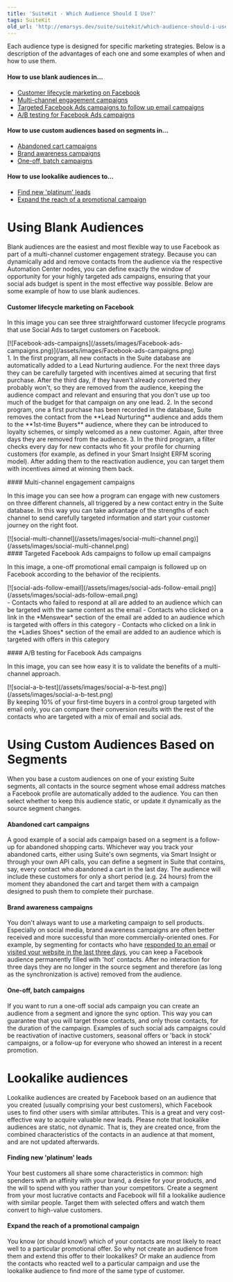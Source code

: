 ```yaml
---
title: 'SuiteKit - Which Audience Should I Use?'
tags: SuiteKit
old_url: 'http://emarsys.dev/suite/suitekit/which-audience-should-i-use/'
---
```


Each audience type is designed for specific marketing strategies. Below is a description of the advantages of each one and some examples of when and how to use them.

#### How to use blank audiences in...

- [Customer lifecycle marketing on Facebook](#clc)
- [Multi-channel engagement campaigns](#multi)
- [Targeted Facebook Ads campaigns to follow up email campaigns](#follow)
- [A/B testing for Facebook Ads campaigns](#a/b)

#### How to use custom audiences based on segments in...

- [Abandoned cart campaigns](#cart)
- [Brand awareness campaigns](#brand)
- [One-off, batch campaigns](#batch)

#### How to use lookalike audiences to...

- [Find new 'platinum' leads](#platinum)
- [Expand the reach of a promotional campaign](#promo)

Using Blank Audiences
=====================

 Blank audiences are the easiest and most flexible way to use Facebook as part of a multi-channel customer engagement strategy. Because you can dynamically add and remove contacts from the audience via the respective Automation Center nodes, you can define exactly the window of opportunity for your highly targeted ads campaigns, ensuring that your social ads budget is spent in the most effective way possible. Below are some example of how to use blank audiences.<a name="clc"></a>

#### Customer lifecycle marketing on Facebook

 In this image you can see three straightforward customer lifecycle programs that use Social Ads to target customers on Facebook.

<div class="row">[![Facebook-ads-campaigns](/assets/images/Facebook-ads-campaigns.png)](/assets/images/Facebook-ads-campaigns.png)</div>1. In the first program, all new contacts in the Suite database are automatically added to a Lead Nurturing audience. For the next three days they can be carefully targeted with incentives aimed at securing that first purchase. After the third day, if they haven't already converted they probably won't, so they are removed from the audience, keeping the audience compact and relevant and ensuring that you don't use up too much of the budget for that campaign on any one lead.
2. In the second program, one a first purchase has been recorded in the database, Suite removes the contact from the **Lead Nurturing** audience and adds them to the **1st-time Buyers** audience, where they can be introduced to loyalty schemes, or simply welcomed as a new customer. Again, after three days they are removed from the audience.
3. In the third program, a filter checks every day for new contacts who fit your profile for churning customers (for example, as defined in your Smart Insight ERFM scoring model). After adding them to the reactivation audience, you can target them with incentives aimed at winning them back.
 
<a name="multi"></a>#### Multi-channel engagement campaigns

 In this image you can see how a program can engage with new customers on three different channels, all triggered by a new contact entry in the Suite database. In this way you can take advantage of the strengths of each channel to send carefully targeted information and start your customer journey on the right foot.

<div class="row">[![social-multi-channel](/assets/images/social-multi-channel.png)](/assets/images/social-multi-channel.png)</div><a name="follow"></a>#### Targeted Facebook Ads campaigns to follow up email campaigns

 In this image, a one-off promotional email campaign is followed up on Facebook according to the behavior of the recipients.

<div class="row">[![social-ads-follow-email](/assets/images/social-ads-follow-email.png)](/assets/images/social-ads-follow-email.png)</div>- Contacts who failed to respond at all are added to an audience which can be targeted with the same content as the email
- Contacts who clicked on a link in the *Menswear* section of the email are added to an audience which is targeted with offers in this category
- Contacts who clicked on a link in the *Ladies Shoes* section of the email are added to an audience which is targeted with offers in this category
 
<a name="a/b"></a>#### A/B testing for Facebook Ads campaigns

 In this image, you can see how easy it is to validate the benefits of a multi-channel approach.

<div class="row">[![social-a-b-test](/assets/images/social-a-b-test.png)](/assets/images/social-a-b-test.png)</div> By keeping 10% of your first-time buyers in a control group targeted with email only, you can compare their conversion results with the rest of the contacts who are targeted with a mix of email and social ads.

Using Custom Audiences Based on Segments
========================================

 When you base a custom audiences on one of your existing Suite segments, all contacts in the source segment whose email address matches a Facebook profile are automatically added to the audience. You can then select whether to keep this audience static, or update it dynamically as the source segment changes.<a name="cart"></a>

#### Abandoned cart campaigns

 A good example of a social ads campaign based on a segment is a follow-up for abandoned shopping carts. Whichever way you track your abandoned carts, either using Suite's own segments, via Smart Insight or through your own API calls, you can define a segment in Suite that contains, say, every contact who abandoned a cart in the last day. The audience will include these customers for only a short period (e.g. 24 hours) from the moment they abandoned the cart and target them with a campaign designed to push them to complete their purchase.<a name="brand"></a>

#### Brand awareness campaigns

 You don't always want to use a marketing campaign to sell products. Especially on social media, brand awareness campaigns are often better received and more successful than more commercially-oriented ones. For example, by segmenting for contacts who have <span style="text-decoration: underline;">responded to an email</span> or <span style="text-decoration: underline;">visited your website in the last three days</span>, you can keep a Facebook audience permanently filled with 'hot' contacts. After no interaction for three days they are no longer in the source segment and therefore (as long as the synchronization is active) removed from the audience.<a name="batch"></a>

#### One-off, batch campaigns

 If you want to run a one-off social ads campaign you can create an audience from a segment and ignore the sync option. This way you can guarantee that you will target those contacts, and only those contacts, for the duration of the campaign. Examples of such social ads campaigns could be reactivation of inactive customers, seasonal offers or 'back in stock' campaigns, or a follow-up for everyone who showed an interest in a recent promotion.<a name="lookalike"></a>

Lookalike audiences
===================

 Lookalike audiences are created by Facebook based on an audience that you created (usually comprising your best customers), which Facebook uses to find other users with similar attributes. This is a great and very cost-effective way to acquire valuable new leads. Please note that lookalike audiences are static, not dynamic. That is, they are created once, from the combined characteristics of the contacts in an audience at that moment, and are not updated afterwards.<a name="platinum"></a>

#### Finding new 'platinum' leads

 Your best customers all share some characteristics in common: high spenders with an affinity with your brand, a desire for your products, and the will to spend with you rather than your competitors. Create a segment from your most lucrative contacts and Facebook will fill a lookalike audience with similar people. Target them with selected offers and watch them convert to high-value customers.<a name="promo"></a>

#### Expand the reach of a promotional campaign

 You know (or should know!) which of your contacts are most likely to react well to a particular promotional offer. So why not create an audience from them and extend this offer to their lookalikes? Or make an audience from the contacts who reacted well to a particular campaign and use the lookalike audience to find more of the same type of customer.